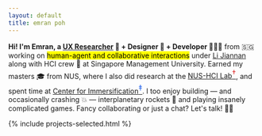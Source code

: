 ```yaml
---
layout: default
title: emran poh
---
```


<style>
@media (max-width: 768px) {
    .introduction .hello-text {
        display: none;
    }
    .introduction .mobile-hello-text {
        display: block;
        /* padding-left: 0.5rem; */
    }
    .introduction .mobile-title {
        display: block;
        font-size: 1rem;
        font-weight: 600;
        margin-bottom: 0.5rem;
    }
    .projects-section {
        display: none;
    }
    .mobile-projects-section,
    .mobile-publications-section,
    .mobile-experience-section {
        display: block;
        width: 100%;
        /* margin-bottom: 1rem; */
    }
    .introduction {
        width: 100%;
        overflow: hidden;
        margin-bottom: 1rem;
    }
    .mobile-projects-section h2,
    .mobile-publications-section h2,
    .mobile-experience-section h2 {
        margin-bottom: 0.5rem;
    }
}

@media (min-width: 769px) {
    .mobile-projects-section,
    .mobile-publications-section,
    .mobile-experience-section {
        display: none;
    }
    .introduction .mobile-hello-text,
    .introduction .mobile-title {
        display: none;
    }
    .introduction {
        margin-top: 1rem;
    }
}
</style>

<section class="w-full">
    <div class="h-64 mb-4 introduction">
        <p class="hello-text"><b>Hi! I'm Emran, a <a href="{{ '/projects' | relative_url }}">UX Researcher</a> <span class="emoji">🧪</span> + Designer <span class="emoji">🎨</span> + Developer <span class="emoji">🧑🏻‍💻</span></b> from <span class="emoji">🇸🇬</span> working on <mark>human-agent and collaborative interactions</mark> under <a href="https://jchrisli.github.io/">Li Jiannan</a> along with HCI crew <span class="emoji">🥂</span> at Singapore Management University. Earned my masters <span class="emoji">🎓</span> from NUS, where I also did research at the <a href="https://synteraction.org/">NUS-HCI Lab<sup style="color: #dc2626; font-size: 1rem; position: relative;">†</sup></a>, and spent time at <a href="https://www.immersification.org/">Center for Immersification<sup style="color: #2563eb; font-size: 1rem; position: relative;">‡</sup></a>. I too enjoy building — and occasionally crashing <span class="emoji">💥</span> — interplanetary rockets <span class="emoji">🚀</span> and playing insanely complicated games. Fancy collaborating or just a chat? Let's talk! <span class="emoji">👋🏻</span></p>
        <p class="mobile-hello-text" style="font-size: 1rem; font-weight: 500;">
            working on <mark>human-agent interaction</mark> and <mark>creativity-centric research</mark>. phd student at smu hai-lab<sup style="cursor: pointer;" onclick="this.textContent = this.textContent === '*' ? 'SMU' : '*'">*</sup> under <a href="https://jchrisli.github.io/">Li Jiannan</a>
        </p>
        <p class="mobile-hello-text" style="font-size: 1rem; font-weight: 500;">
            prev: @ <a href="https://synteraction.org/">nus-hci lab<sup style="color: #dc2626; position: relative;">†</sup></a> and <a href="https://www.immersification.org/">center for immersification<sup style="color: #2563eb; position: relative;">‡</sup></a>
        </p>
    </div>
</section>

<section class="projects-section">
    {% include projects-selected.html %}
</section>

<section class="mobile-experience-section">
    {% include experience-mobile.html %}
</section>

<section class="mobile-projects-section">
    {% include projects-mobile.html %}
</section>

<section class="mobile-publications-section">
    {% include publications-mobile.html %}
</section> 